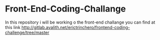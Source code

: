 # Front-End-Coding-Challange
In this repository i will be working o the front-end challange you can find at this link http://gitlab.avalith.net/erictrinchero/frontend-coding-challenge/tree/master
